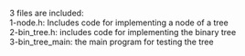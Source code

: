 3 files are included: <br>
1-node.h: Includes code for implementing a node of a tree <br>
2-bin_tree.h: includes code for implementing the binary tree <br>
3-bin_tree_main: the main program for testing the tree
